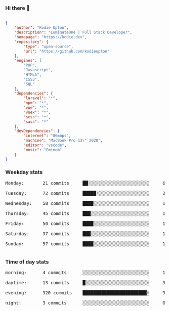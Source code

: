 ### Hi there 👋

```json

{
    "author": "Kodie Upton",
    "description": "LuminateOne | Full Stack Developer",
    "homepage": "https://kodie.dev",
    "repository": {
        "type": "open-source",
        "url": "https://github.com/kodieupton"
    },
    "engines": [
        "PHP",
        "Javascript",
        "HTML5",
        "CSS3",
        "SQL"
    ],
    "dependencies": {
        "laravel": "*",
        "npm": "*",
        "vue": "*",
        "vuex": "*",
        "scss": "*",
        "sass": "*"
    },
    "devDependencies": {
        "internet": "86mbps",
        "machine": "MacBook Pro 13\" 2020",
        "editor": "vscode",
        "music": "Eminem"
    }
}

```

<!-- GITHUB STATS START -->
### Weekday stats
<pre>Monday:       21 commits     ██░░░░░░░░░░░░░░░░░░░░░░░     6.18%

Tuesday:      72 commits     █████░░░░░░░░░░░░░░░░░░░░     21.18%

Wednesday:    58 commits     ████░░░░░░░░░░░░░░░░░░░░░     17.06%

Thursday:     45 commits     ███░░░░░░░░░░░░░░░░░░░░░░     13.24%

Friday:       50 commits     ████░░░░░░░░░░░░░░░░░░░░░     14.71%

Saturday:     37 commits     ███░░░░░░░░░░░░░░░░░░░░░░     10.88%

Sunday:       57 commits     ████░░░░░░░░░░░░░░░░░░░░░     16.76%

</pre>


 ### Time of day stats
<pre>morning:      4 commits      ░░░░░░░░░░░░░░░░░░░░░░░░░     1.18%

daytime:      13 commits     █░░░░░░░░░░░░░░░░░░░░░░░░     3.82%

evening:      320 commits    ████████████████████████░     94.12%

night:        3 commits      ░░░░░░░░░░░░░░░░░░░░░░░░░     0.88%

</pre><!-- GITHUB STATS END -->
